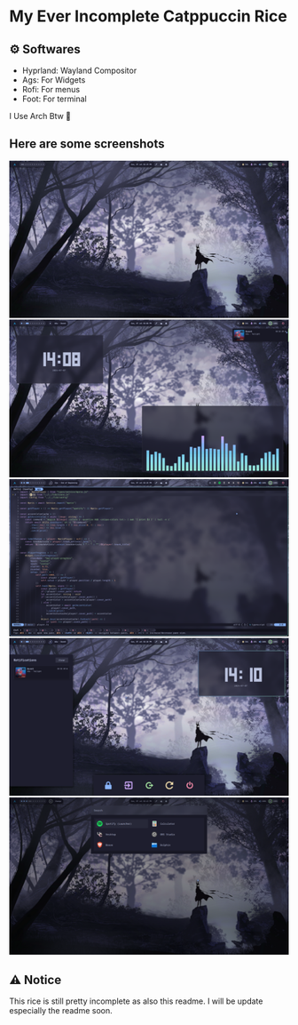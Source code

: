 # My Ever Incomplete Catppuccin Rice

## ⚙️ Softwares 

- Hyprland: Wayland Compositor
- Ags: For Widgets
- Rofi: For menus
- Foot: For terminal

I Use Arch Btw 🤭

## Here are some screenshots

![[Screenshot 1]](assets/1.png)
![[Screenshot 2]](assets/2.png)
![[Screenshot 3]](assets/3.png)
![[Screenshot 4]](assets/4.png)
![[Screenshot 5]](assets/5.png)

## ⚠️ Notice 

This rice is still pretty incomplete as also this readme.
I will be update especially the readme soon.
